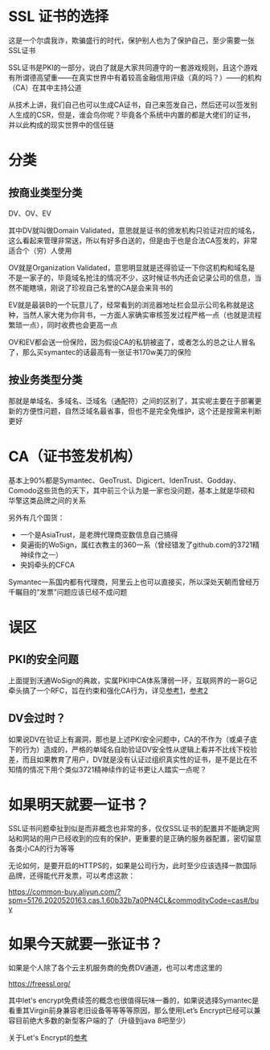 # SSL 证书的选择

这是一个尔虞我诈，欺骗盛行的时代，保护别人也为了保护自己，至少需要一张SSL证书

SSL证书是PKI的一部分，说白了就是大家共同遵守的一套游戏规则，且这个游戏有所谓德高望重——在真实世界中有着较高金融信用评级（真的吗？）——的机构（CA）在其中主持公道

从技术上讲，我们自己也可以生成CA证书，自己来签发自己，然后还可以签发别人生成的CSR，但是，谁会鸟你呢？毕竟各个系统中内置的都是大佬们的证书，并以此构成的现实世界中的信任链

# 分类

## 按商业类型分类

DV、OV、EV

其中DV就叫做Domain Validated，意思就是证书的颁发机构只验证对应的域名，这么看起来管理非常送，所以有好多白送的，但是由于也是合法CA签发的，非常适合个（穷）人使用

OV就是Organization Validated，意思明显就是还得验证一下你这机构和域名是不是一家子的，毕竟域名抢注的情况不少，这时候证书内还会记录公司的信息，当然不能瞎填，刚说了珍视自己名誉的CA是会来背书的

EV就是最装B的一个玩意儿了，经常看到的浏览器地址栏会显示公司名称就是这种，当然人家大佬为你背书，一方面人家确实审核签发过程严格一点（也就是流程繁琐一点），同时收费也会更高一点

OV和EV都会送一份保险，因为假设CA的私钥被盗了，或者怎么的总之让人冒名了，那么买symantec的话最高有一张证书170w美刀的保险

## 按业务类型分类

那就是单域名、多域名、泛域名（通配符）之间的区别了，其实呢主要在于部署更新的方便性问题，自然泛域名最省事，但也不是完全免维护，这个还是按需来判断更好

# CA（证书签发机构）

基本上90%都是Symantec、GeoTrust、Digicert、IdenTrust、Godday、Comodo这些货色的天下，其中前三个认为是一家也没问题，基本上就是华硕和华擎这类品牌之间的关系

另外有几个国货：
+ 一个是AsiaTrust，是老牌代理商亚数信息自己搞得
+ 臭遍街的WoSign，属红衣教主的360一系（曾经错发了github.com的3721精神续作之一）
+ 央妈牵头的CFCA

Symantec一系国内都有代理商，阿里云上也可以直接买，所以深处天朝而曾经万千瞩目的“发票”问题应该已经不成问题

# 误区

## PKI的安全问题

上面提到沃通WoSign的典故，实属PKI中CA体系薄弱一环，互联网界的一哥G记牵头搞了一个RFC，旨在约束和强化CA行为，详见[参考1](https://www.certificate-transparency.org/)，[参考2](https://imququ.com/post/certificate-transparency.html)

## DV会过时？

如果说DV在验证上有漏洞，那也是上述PKI安全问题中，CA的不作为（或桌子底下的行为）造成的，严格的单域名自助验证DV安全性从逻辑上看并不比线下校验差，而且如果教育了用户，DV就是没有认证过组织真实性的证书，是不是比在不知情的情况下用个类似3721精神续作的证书更让人踏实一点呢？

# 如果明天就要一证书？

SSL证书问题牵扯到似是而非概念也非常的多，仅仅SSL证书的配置并不能确定网站和网站的用户已经收到的应有的保护，更重要的是正确的服务器配置，密切留意各类小CA的行为等等

无论如何，是要开启的HTTPS的，如果是公司行为，此时至少应该选择一款国际品牌，还得能代开发票，可以考虑这款：

https://common-buy.aliyun.com/?spm=5176.2020520163.cas.1.60b32b7a0PN4CL&commodityCode=cas#/buy

# 如果今天就要一张证书？

如果是个人除了各个云主机服务商的免费DV通道，也可以考虑这里的

https://freessl.org/

其中let's encrypt免费续签的概念也很值得玩味一番的，如果说选择Symantec是看重其Virgin前身兼容老旧设备等等等等原因，那么使用Let’s Encrypt已经可以兼容目前绝大多数的新型客户端的了（升级到java 8吧至少）

关于Let's Encrypt的[参考](https://orchidflower.gitee.io/2017/07/02/How-to-use-Let-s-Encrypt/)
